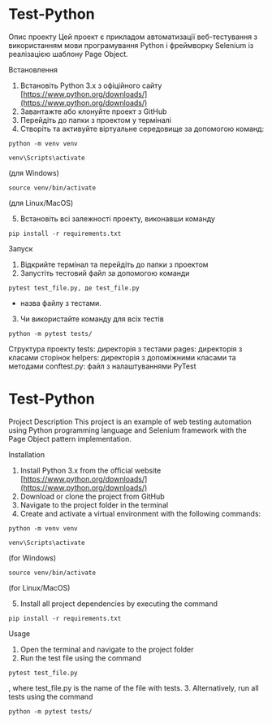 # Test-Python
Опис проекту
Цей проект є прикладом автоматизації веб-тестування з використанням мови програмування Python і фреймворку Selenium із реалізацією шаблону Page Object.

Встановлення
1. Встановіть Python 3.x з офіційного сайту 
[https://www.python.org/downloads/](https://www.python.org/downloads/)
2. Завантажте або клонуйте проект з GitHub
3. Перейдіть до папки з проектом у терміналі
4. Створіть та активуйте віртуальне середовище за допомогою команд:
```
python -m venv venv
```
```
venv\Scripts\activate
```
(для Windows)
```
source venv/bin/activate
```
(для Linux/MacOS)

5. Встановіть всі залежності проекту, виконавши команду 
```
pip install -r requirements.txt
```

Запуск
1. Відкрийте термінал та перейдіть до папки з проектом
2. Запустіть тестовий файл за допомогою команди
```
pytest test_file.py, де test_file.py
```
- назва файлу з тестами.
3. Чи використайте команду для всіх тестів
```
python -m pytest tests/
```

Структура проекту
tests: директорія з тестами
pages: директорія з класами сторінок
helpers: директорія з допоміжними класами та методами
conftest.py: файл з налаштуваннями PyTest

# Test-Python
Project Description
This project is an example of web testing automation using Python programming language and Selenium framework with the Page Object pattern implementation.

Installation

1. Install Python 3.x from the official website
[https://www.python.org/downloads/](https://www.python.org/downloads/)
2. Download or clone the project from GitHub
3. Navigate to the project folder in the terminal
4. Create and activate a virtual environment with the following commands:
```
python -m venv venv
```
```
venv\Scripts\activate
```
(for Windows)
```
source venv/bin/activate
```
(for Linux/MacOS)

5. Install all project dependencies by executing the command
```
pip install -r requirements.txt
```

Usage

1. Open the terminal and navigate to the project folder
2. Run the test file using the command
```
pytest test_file.py
```
, where test_file.py is the name of the file with tests.
3. Alternatively, run all tests using the command
```
python -m pytest tests/
```
